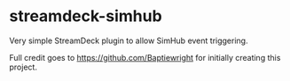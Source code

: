 # streamdeck-simhub
Very simple StreamDeck plugin to allow SimHub event triggering.

Full credit goes to https://github.com/Baptiewright for initially creating this project.
